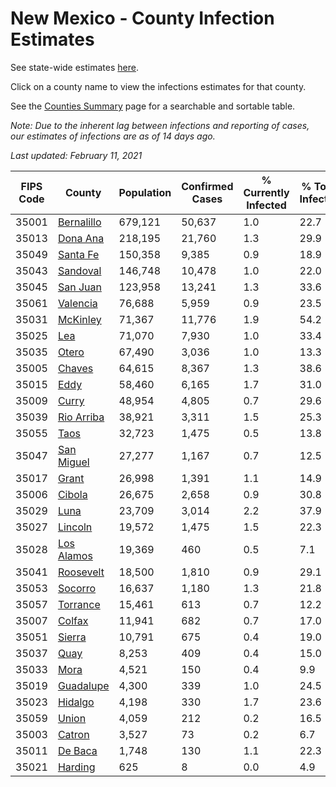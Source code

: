 # New Mexico - County Infection Estimates

See state-wide estimates [here](/infections/us-nm).

Click on a county name to view the infections estimates for that county.

See the [Counties Summary](/infections/summary-counties) page for a searchable and sortable table.

*Note: Due to the inherent lag between infections and reporting of cases, our estimates of infections are as of 14 days ago.*

*Last updated: February 11, 2021*

|   FIPS Code |                   County |   Population |   Confirmed Cases |   % Currently Infected |   % Total Infected |
|-------------|--------------------------|--------------|-------------------|------------------------|--------------------|
|       35001 | [Bernalillo](bernalillo) |      679,121 |            50,637 |                    1.0 |               22.7 |
|       35013 |     [Dona Ana](dona-ana) |      218,195 |            21,760 |                    1.3 |               29.9 |
|       35049 |     [Santa Fe](santa-fe) |      150,358 |             9,385 |                    0.9 |               18.9 |
|       35043 |     [Sandoval](sandoval) |      146,748 |            10,478 |                    1.0 |               22.0 |
|       35045 |     [San Juan](san-juan) |      123,958 |            13,241 |                    1.3 |               33.6 |
|       35061 |     [Valencia](valencia) |       76,688 |             5,959 |                    0.9 |               23.5 |
|       35031 |     [McKinley](mckinley) |       71,367 |            11,776 |                    1.9 |               54.2 |
|       35025 |               [Lea](lea) |       71,070 |             7,930 |                    1.0 |               33.4 |
|       35035 |           [Otero](otero) |       67,490 |             3,036 |                    1.0 |               13.3 |
|       35005 |         [Chaves](chaves) |       64,615 |             8,367 |                    1.3 |               38.6 |
|       35015 |             [Eddy](eddy) |       58,460 |             6,165 |                    1.7 |               31.0 |
|       35009 |           [Curry](curry) |       48,954 |             4,805 |                    0.7 |               29.6 |
|       35039 | [Rio Arriba](rio-arriba) |       38,921 |             3,311 |                    1.5 |               25.3 |
|       35055 |             [Taos](taos) |       32,723 |             1,475 |                    0.5 |               13.8 |
|       35047 | [San Miguel](san-miguel) |       27,277 |             1,167 |                    0.7 |               12.5 |
|       35017 |           [Grant](grant) |       26,998 |             1,391 |                    1.1 |               14.9 |
|       35006 |         [Cibola](cibola) |       26,675 |             2,658 |                    0.9 |               30.8 |
|       35029 |             [Luna](luna) |       23,709 |             3,014 |                    2.2 |               37.9 |
|       35027 |       [Lincoln](lincoln) |       19,572 |             1,475 |                    1.5 |               22.3 |
|       35028 | [Los Alamos](los-alamos) |       19,369 |               460 |                    0.5 |                7.1 |
|       35041 |   [Roosevelt](roosevelt) |       18,500 |             1,810 |                    0.9 |               29.1 |
|       35053 |       [Socorro](socorro) |       16,637 |             1,180 |                    1.3 |               21.8 |
|       35057 |     [Torrance](torrance) |       15,461 |               613 |                    0.7 |               12.2 |
|       35007 |         [Colfax](colfax) |       11,941 |               682 |                    0.7 |               17.0 |
|       35051 |         [Sierra](sierra) |       10,791 |               675 |                    0.4 |               19.0 |
|       35037 |             [Quay](quay) |        8,253 |               409 |                    0.4 |               15.0 |
|       35033 |             [Mora](mora) |        4,521 |               150 |                    0.4 |                9.9 |
|       35019 |   [Guadalupe](guadalupe) |        4,300 |               339 |                    1.0 |               24.5 |
|       35023 |       [Hidalgo](hidalgo) |        4,198 |               330 |                    1.7 |               23.6 |
|       35059 |           [Union](union) |        4,059 |               212 |                    0.2 |               16.5 |
|       35003 |         [Catron](catron) |        3,527 |                73 |                    0.2 |                6.7 |
|       35011 |       [De Baca](de-baca) |        1,748 |               130 |                    1.1 |               22.3 |
|       35021 |       [Harding](harding) |          625 |                 8 |                    0.0 |                4.9 |